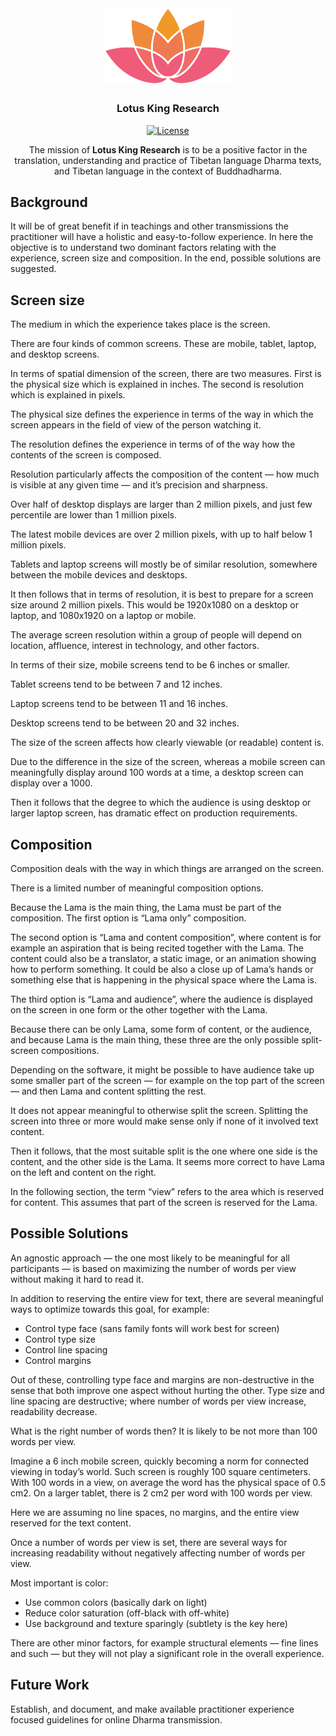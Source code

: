 <h1 align="center">
  <br>
  <a href="http://eka.to"><img src="https://raw.githubusercontent.com/Lotus-King-Research/Home/main/Assets/Images/Lotus-King-Research-Logo-Transparent.png" alt="Lotus King Research" width="200"></a>
  <br>
</h1>

<h3 align="center">Lotus King Research</h3>

<p align="center">
  
  <a href="https://mirrors.creativecommons.org/presskit/buttons/88x31/png/by-sa.png">
    <img width=150px src="https://upload.wikimedia.org/wikipedia/commons/thumb/1/12/Cc-by-nc-sa_icon.svg/1280px-Cc-by-nc-sa_icon.svg.png" alt="License">
  </a>
</p>

<p align="center"> The mission of <b>Lotus King Research</b> is to be a positive factor in the translation, understanding and practice of Tibetan language Dharma texts, and Tibetan language in the context of Buddhadharma.</p>


<h>
  
## Background

It will be of great benefit if in teachings and other transmissions the practitioner will have a holistic and easy-to-follow experience. In here the objective is to understand two dominant factors relating with the experience, screen size and composition. In the end, possible solutions are suggested.

## Screen size

The medium in which the experience takes place is the screen. 

There are four kinds of common screens. These are mobile, tablet, laptop, and desktop screens.

In terms of spatial dimension of the screen, there are two measures. First is the physical size which is explained in inches. The second is resolution which is explained in pixels. 

The physical size defines the experience in terms of the way in which the screen appears in the field of view of the person watching it. 

The resolution defines the experience in terms of of the way how the contents of the screen is composed. 

Resolution particularly affects the composition of the content — how much is visible at any given time — and it’s precision and sharpness.

Over half of desktop displays are larger than 2 million pixels, and just few percentile are lower than 1 million pixels. 

The latest mobile devices are over 2 million pixels, with up to half below 1 million pixels. 

Tablets and laptop screens will mostly be of similar resolution, somewhere between the mobile devices and desktops.

It then follows that in terms of resolution, it is best to prepare for a screen size around 2 million pixels. This would be 1920x1080 on a desktop or laptop, and 1080x1920 on a laptop or mobile. 

The average screen resolution within a group of people will depend on location, affluence, interest in technology, and other factors. 

In terms of their size, mobile screens tend to be 6 inches or smaller.

Tablet screens tend to be between 7 and 12 inches.

Laptop screens tend to be between 11 and 16 inches. 

Desktop screens tend to be between 20 and 32 inches.

The size of the screen affects how clearly viewable (or readable) content is.

Due to the difference in the size of the screen, whereas a mobile screen can meaningfully display around 100 words at a time, a desktop screen can display over a 1000. 

Then it follows that the degree to which the audience is using desktop or larger laptop screen, has dramatic effect on production requirements.

## Composition

Composition deals with the way in which things are arranged on the screen.

There is a limited number of meaningful composition options.

Because the Lama is the main thing, the Lama must be part of the composition. The first option is “Lama only” composition. 

The second option is “Lama and content composition”, where content is for example an aspiration that is being recited together with the Lama. The content could also be a translator, a static image, or an animation showing how to perform something. It could be also a close up of Lama’s hands or something else that is happening in the physical space where the Lama is.

The third option is “Lama and audience”, where the audience is displayed on the screen in one form or the other together with the Lama.

Because there can be only Lama, some form of content, or the audience, and because Lama is the main thing, these three are the only possible split-screen compositions. 

Depending on the software, it might be possible to have audience take up some smaller part of the screen — for example on the top part of the screen — and then Lama and content splitting the rest. 

It does not appear meaningful to otherwise split the screen. Splitting the screen into three or more would make sense only if none of it involved text content.

Then it follows, that the most suitable split is the one where one side is the content, and the other side is the Lama. It seems more correct to have Lama on the left and content on the right. 

In the following section, the term “view” refers to the area which is reserved for content. This assumes that part of the screen is reserved for the Lama.

## Possible Solutions

An agnostic approach — the one most likely to be meaningful for all participants — is based on maximizing the number of words per view without making it hard to read it. 

In addition to reserving the entire view for text, there are several meaningful ways to optimize towards this goal, for example:

- Control type face (sans family fonts will work best for screen)
- Control type size
- Control line spacing
- Control margins

Out of these, controlling type face and margins are non-destructive in the sense that both improve one aspect without hurting the other. Type size and line spacing are destructive; where number of words per view increase, readability decrease. 

What is the right number of words then? It is likely to be not more than 100 words per view.

Imagine a 6 inch mobile screen, quickly becoming a norm for connected viewing in today’s world. Such screen is roughly 100 square centimeters. With 100 words in a view, on average the word has the physical space of 0.5 cm2.  On a larger tablet, there is 2 cm2 per word with 100 words per view. 

Here we are assuming no line spaces, no margins, and the entire view reserved for the text content.

Once a number of words per view is set, there are several ways for increasing readability without negatively affecting number of words per view.

Most important is color: 

- Use common colors (basically dark on light)
- Reduce color saturation (off-black with off-white)
- Use background and texture sparingly (subtlety is the key here)

There are other minor factors, for example structural elements — fine lines and such — but they will not play a significant role in the overall experience.

## Future Work

Establish, and document, and make available practitioner experience focused guidelines for online Dharma transmission.
